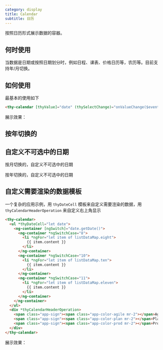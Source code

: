 ```yaml
---
category: display
title: Calendar
subtitle: 日历
---
```


<alert>按照日历形式展示数据的容器。</alert>

## 何时使用
当数据是日期或按照日期划分时，例如日程、课表、价格日历等，农历等。目前支持年/月切换。

## 如何使用
最基本的使用如下
```html
<thy-calendar [thyValue]="date" (thySelectChange)="onValueChange($event)"></thy-calendar>
```
展示效果：
<example name="thy-calendar-basic-example" />

## 按年切换的
<example name="thy-calendar-basic-year-example" />

## 自定义不可选中的日期
按月切换的，自定义不可选中的日期
<example name="thy-calendar-disabled-mode-month-example" />

按年切换的，自定义不可选中的日期
<example name="thy-calendar-disabled-mode-year-example" />

## 自定义需要渲染的数据模板
一个复杂的应用示例，用 `thyDateCell` 模板来自定义需要渲染的数据，用 `thyCalendarHeaderOperation` 来自定义右上角显示

```html
<thy-calendar>
  <ul *thyDateCell="let date">
    <ng-container [ngSwitch]="date.getDate()">
      <ng-container *ngSwitchCase="8">
        <li *ngFor="let item of listDataMap.eight">
          {{ item.content }}
        </li>
      </ng-container>
      <ng-container *ngSwitchCase="10">
        <li *ngFor="let item of listDataMap.ten">
          {{ item.content }}
        </li>
      </ng-container>
      <ng-container *ngSwitchCase="11">
        <li *ngFor="let item of listDataMap.eleven">
          {{ item.content }}
        </li>
      </ng-container>
    </ng-container>
  </ul>
  <div *thyCalendarHeaderOperation>
    <span class="app-sign"><span class="app-color-agile mr-2"></span>Agile</span>
    <span class="app-sign"><span class="app-color-plan mr-2"></span>Plan</span>
    <span class="app-sign"><span class="app-color-prod mr-2"></span>Prod</span>
  </div>
</thy-calendar>
```
展示效果：
<example name="thy-calendar-custom-cell-example" />
